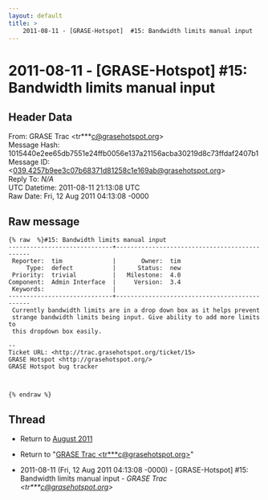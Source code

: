 ```yaml
---
layout: default
title: >
    2011-08-11 - [GRASE-Hotspot]  #15: Bandwidth limits manual input
---
```


# 2011-08-11 - [GRASE-Hotspot]  #15: Bandwidth limits manual input

## Header Data

From: GRASE Trac \<tr***c@grasehotspot.org\><br>
Message Hash: 1015440e2ee65db7551e24ffb0056e137a21156acba30219d8c73ffdaf2407b1<br>
Message ID: \<039.4257b9ee3c07b68371d81258c1e169ab@grasehotspot.org\><br>
Reply To: _N/A_<br>
UTC Datetime: 2011-08-11 21:13:08 UTC<br>
Raw Date: Fri, 12 Aug 2011 04:13:08 -0000<br>

## Raw message

```
{% raw  %}#15: Bandwidth limits manual input
-----------------------------+----------------------------------------------
 Reporter:  tim              |       Owner:  tim
     Type:  defect           |      Status:  new
 Priority:  trivial          |   Milestone:  4.0
Component:  Admin Interface  |     Version:  3.4
 Keywords:                   |  
-----------------------------+----------------------------------------------
 Currently bandwidth limits are in a drop down box as it helps prevent
 strange bandwidth limits being input. Give ability to add more limits to
 this dropdown box easily.

-- 
Ticket URL: <http://trac.grasehotspot.org/ticket/15>
GRASE Hotspot <http://grasehotspot.org/>
GRASE Hotspot bug tracker



{% endraw %}
```

## Thread

+ Return to [August 2011](/archive/2011/08)

+ Return to "[GRASE Trac <tr***c<span>@</span>grasehotspot.org>](/authors/tr___c_at_grasehotspot_org)"

+ 2011-08-11 (Fri, 12 Aug 2011 04:13:08 -0000) - [GRASE-Hotspot]  #15: Bandwidth limits manual input - _GRASE Trac \<tr***c@grasehotspot.org\>_

